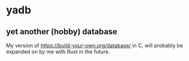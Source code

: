 # yadb

## yet another (hobby) database

My version of https://build-your-own.org/database/ in C, will probably be expanded on by me with Rust in the future.